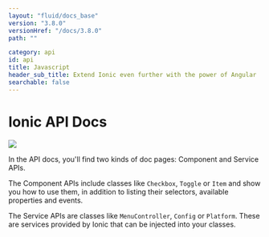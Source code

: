 ```yaml
---
layout: "fluid/docs_base"
version: "3.8.0"
versionHref: "/docs/3.8.0"
path: ""

category: api
id: api
title: Javascript
header_sub_title: Extend Ionic even further with the power of Angular
searchable: false
---
```


# Ionic API Docs

<img class="section-header" src="/img/docs/api-intro-header.png" />

In the API docs, you'll find two kinds of doc pages: Component and Service APIs.

The Component APIs include classes like `Checkbox`, `Toggle` or `Item` and show you how to use them, in addition to listing their selectors, available properties and events.

The Service APIs are classes like `MenuController`, `Config` or `Platform`. These are services provided by Ionic that can be injected into your classes.
